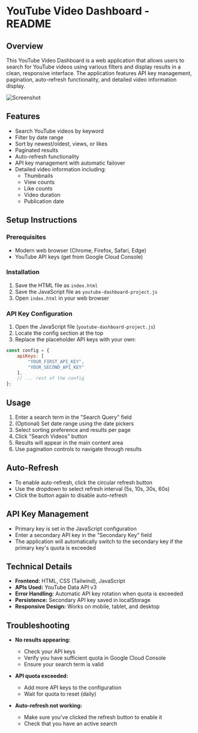 # YouTube Video Dashboard - README

## Overview

This YouTube Video Dashboard is a web application that allows users to search for YouTube videos using various filters and display results in a clean, responsive interface. The application features API key management, pagination, auto-refresh functionality, and detailed video information display.

![Screenshot](<img width="1917" height="1077" alt="image" src="https://github.com/user-attachments/assets/965c5fcc-e439-4e35-9226-0358e3eb4b29" />
)

## Features

- Search YouTube videos by keyword
- Filter by date range
- Sort by newest/oldest, views, or likes
- Paginated results
- Auto-refresh functionality
- API key management with automatic failover
- Detailed video information including:
  - Thumbnails
  - View counts
  - Like counts
  - Video duration
  - Publication date

## Setup Instructions

### Prerequisites

- Modern web browser (Chrome, Firefox, Safari, Edge)
- YouTube API keys (get from Google Cloud Console)

### Installation

1. Save the HTML file as `index.html`
2. Save the JavaScript file as `youtube-dashboard-project.js`
3. Open `index.html` in your web browser

### API Key Configuration

1. Open the JavaScript file (`youtube-dashboard-project.js`)
2. Locate the config section at the top
3. Replace the placeholder API keys with your own:

```javascript
const config = {
    apiKeys: [
        "YOUR_FIRST_API_KEY",
        "YOUR_SECOND_API_KEY"
    ],
    // ... rest of the config
};
```

## Usage

1. Enter a search term in the "Search Query" field
2. (Optional) Set date range using the date pickers
3. Select sorting preference and results per page
4. Click "Search Videos" button
5. Results will appear in the main content area
6. Use pagination controls to navigate through results

## Auto-Refresh

- To enable auto-refresh, click the circular refresh button
- Use the dropdown to select refresh interval (5s, 10s, 30s, 60s)
- Click the button again to disable auto-refresh

## API Key Management

- Primary key is set in the JavaScript configuration
- Enter a secondary API key in the "Secondary Key" field
- The application will automatically switch to the secondary key if the primary key's quota is exceeded

## Technical Details

- **Frontend:** HTML, CSS (Tailwind), JavaScript
- **APIs Used:** YouTube Data API v3
- **Error Handling:** Automatic API key rotation when quota is exceeded
- **Persistence:** Secondary API key saved in localStorage
- **Responsive Design:** Works on mobile, tablet, and desktop

## Troubleshooting

- **No results appearing:**
  - Check your API keys
  - Verify you have sufficient quota in Google Cloud Console
  - Ensure your search term is valid

- **API quota exceeded:**
  - Add more API keys to the configuration
  - Wait for quota to reset (daily)

- **Auto-refresh not working:**
  - Make sure you've clicked the refresh button to enable it
  - Check that you have an active search
